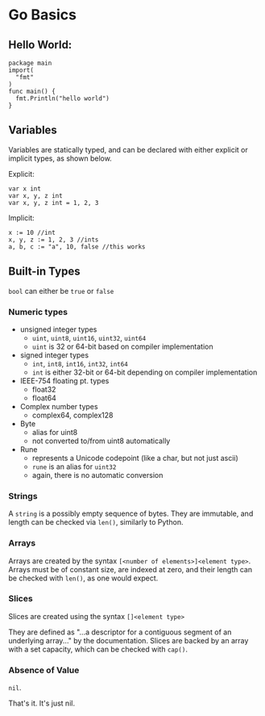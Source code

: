 # Go Basics


## Hello World:
```
package main
import(
  "fmt"
)
func main() {
  fmt.Println("hello world")
}
```


## Variables
Variables are statically typed, and can be declared with
either explicit or implicit types, as shown below.


Explicit:
```
var x int
var x, y, z int
var x, y, z int = 1, 2, 3
```


Implicit:
```
x := 10 //int
x, y, z := 1, 2, 3 //ints
a, b, c := "a", 10, false //this works
```


## Built-in Types
`bool` can either be `true` or `false`

### Numeric types
  - unsigned integer types
    * `uint`, `uint8`, `uint16`, `uint32`, `uint64`
    * `uint` is 32 or 64-bit based on compiler implementation
  - signed integer types
    * `int`, `int8`, `int16`, `int32`, `int64`
    * `int` is either 32-bit or 64-bit depending on compiler implementation
  - IEEE-754 floating pt. types
    * float32
    * float64
  - Complex number types
    * complex64, complex128
  - Byte
    * alias for uint8
    * not converted to/from uint8 automatically
  - Rune
    * represents a Unicode codepoint (like a char, but not just ascii)
    * `rune` is an alias for `uint32`
    * again, there is no automatic conversion


### Strings
A `string` is a possibly empty sequence of bytes. They are immutable, and length can be checked via `len()`, similarly to Python.


### Arrays
Arrays are created by the syntax `[<number of elements>]<element type>`.
Arrays must be of constant size, are indexed at zero, and their length can be checked with `len()`, as one would expect.

### Slices
Slices are created using the syntax `[]<element type>`

They are defined as "...a descriptor for a contiguous segment of an underlying array..." by the documentation.
Slices are backed by an array with a set capacity, which can be checked with `cap()`.


### Absence of Value
`nil`.

That's it. It's just nil.
